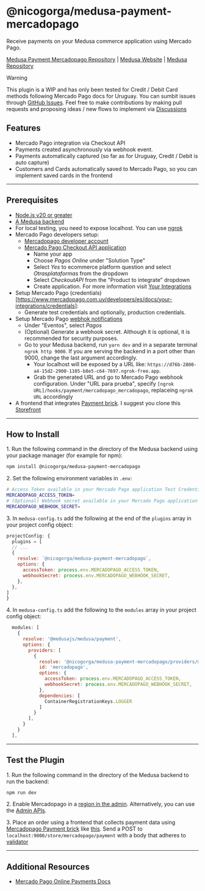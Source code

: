 # @nicogorga/medusa-payment-mercadopago

Receive payments on your Medusa commerce application using Mercado Pago.

[Medusa Payment Mercadopago Repository](https://github.com/NicolasGorga/medusa-payment-mercadopago) | [Medusa Website](https://medusajs.com/) | [Medusa Repository](https://github.com/medusajs/medusa)

> [!WARNING]
> This plugin is a WIP and has only been tested for Credit / Debit Card methods following Mercado Pago docs for Uruguay. You can sumbit issues through [GitHub Issues](https://github.com/NicolasGorga/medusa-payment-mercadopago/issues). Feel free to make contributions by making pull requests and proposing ideas / new flows to implement via [Discussions](https://github.com/NicolasGorga/medusa-payment-mercadopago/discussions)

## Features

- Mercado Pago integration via Checkout API
- Payments created asynchronously via webhook event.
- Payments automatically captured (so far as for Uruguay, Credit / Debit is auto capture)
- Customers and Cards automatically saved to Mercado Pago, so you can implement saved cards in the frontend

---

## Prerequisites

- [Node.js v20 or greater](https://nodejs.org/en)
- [A Medusa backend](https://docs.medusajs.com/learn/installation)
- For local testing, you need to expose localhost. You can use [ngrok](https://ngrok.com/)
- Mercado Pago developers setup:
  - [Mercadopago developer account](https://www.mercadopago.com.uy/hub/registration/splitter)
  - [Mercado Pago Checkout API application](https://www.mercadopago.com.uy/developers/panel/app/create-app)
    - Name your app
    - Choose _Pagos Online_ under "Solution Type" 
    - Select _Yes_ to ecommerce platform question and select _Otrasplataformas_ from the dropdown
    - Select _CheckoutAPI_ from the "Product to integrate" dropdown
    - Create application. For more information visit [Your Integrations](https://www.mercadopago.com.uy/developers/en/docs/checkout-api/additional-content/your-integrations/introduction)
- Setup Mercado Pago (credentials)[https://www.mercadopago.com.uy/developers/es/docs/your-integrations/credentials]:
  - Generate test credentials and optionally, production credentials.
- Setup Mercado Pago [webhok notifications](https://www.mercadopago.com.uy/developers/es/docs/your-integrations/notifications)
  - Under "Eventos", select _Pagos_
  - (Optional) Generate a webhook secret. Although it is optional, it is recommended for security purposes.
  - Go to your Medusa backend, run `yarn dev` and in a separate terminal `ngrok http 9000`. If you are serving the backend in a port other than 9000, change the last argument accordingly.
    - Your localhost will be exposed by a URL like: `https://d76b-2800-a4-15d2-2900-1105-b8e5-c64-7697.ngrok-free.app`.
    - Grab the generated URL and go to Mercado Pago webhook configuration. Under "URL para prueba", specify `[ngrok URL]/hooks/payment/mercadopago_mercadopago`, replaceing `ngrok URL` accordingly
- A frontend that integrates [Payment brick](https://www.mercadopago.com.uy/developers/es/docs/checkout-bricks/payment-brick/introduction). I suggest you clone this [Storefront](https://github.com/NicolasGorga/medusa-payment-mercadopago-storefront)  

---

## How to Install

1\. Run the following command in the directory of the Medusa backend using your package manager (for example for npm):

  ```bash
  npm install @nicogorga/medusa-payment-mercadopago
  ```

2\. Set the following environment variables in `.env`:

  ```bash
  # Access Token available in your Mercado Pago application Test Credentials section
  MERCADOPAGO_ACCESS_TOKEN=
  # (Optional) Webhook secret available in your Mercado Pago application Webhooks section
  MERCADOPAGO_WEBHOOK_SECRET=
  ```

3\. In `medusa-config.ts` add the following at the end of the `plugins` array in your project config object:

  ```js
  projectConfig: {
    plugins = [
    // ...
    {
      resolve: `@nicogorga/medusa-payment-mercadopago`,
      options: {
        accessToken: process.env.MERCADOPAGO_ACCESS_TOKEN,
        webhookSecret: process.env.MERCADOPAGO_WEBHOOK_SECRET,
      },
    },
  ]
  }
  ```

4\.  In `medusa-config.ts` add the following to the `modules` array in your project config object:

```js
  modules: [
    {
      resolve: '@medusajs/medusa/payment',
      options: {
        providers: [
          {
            resolve: '@nicogorga/medusa-payment-mercadopago/providers/mercado-pago',
            id: 'mercadopago',
            options: {
              accessToken: process.env.MERCADOPAGO_ACCESS_TOKEN,
              webhookSecret: process.env.MERCADOPAGO_WEBHOOK_SECRET,
            },
            dependencies: [
              ContainerRegistrationKeys.LOGGER
            ]
          }
        ],
      }
    }
  ],
```

---

## Test the Plugin

1\. Run the following command in the directory of the Medusa backend to run the backend:

  ```bash
  npm run dev
  ```

2\. Enable Mercadopago in a [region in the admin](https://docs.medusajs.com/resources/references/payment/provider#5-test-it-out). Alternatively, you can use the [Admin APIs](https://docs.medusajs.com/api/admin#regions_postregionsid).

3\. Place an order using a frontend that collects payment data using [Mercadopago Payment brick](https://www.mercadopago.com.uy/developers/es/docs/checkout-bricks/payment-brick/introduction) like [this](https://github.com/NicolasGorga/medusa-payment-mercadopago-storefront). Send a POST to `localhost:9000/store/mercadopago/payment` with a body that adheres to [validator](https://github.com/NicolasGorga/medusa-payment-mercadopago/blob/master/src/api/store/mercadopago/payment/validators.ts)

---

## Additional Resources

- [Mercado Pago Online Payments Docs](https://www.mercadopago.com.uy/developers/es/docs#online-payments)